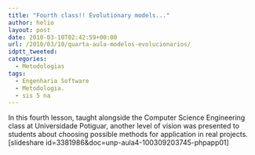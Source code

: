 ```yaml
---
title: "Fourth class!! Evolutionary models..."
author: helio
layout: post
date: 2010-03-10T02:42:59+00:00
url: /2010/03/10/quarta-aula-modelos-evolucionarios/
idptt_tweeted: 
categories:
  - Metodologias
tags:
  - Engenharia Software
  - Metodologia.
  - sis 5 na
---
```


In this fourth lesson, taught alongside the Computer Science Engineering class at Universidade Potiguar, another level of vision was presented to students about choosing possible methods for application in real projects. [slideshare id=3381986&doc=unp-aula4-100309203745-phpapp01]